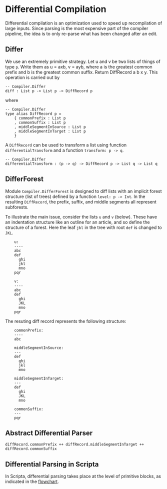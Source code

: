 # Differential Compilation

Differential compilation is an optimization used to speed up
recompilation of large inputs.  Since parsing is the most
expensive part of the compiler pipeline, the idea is
to only re-parse what has been changed after an edit.

## Differ

We use an extremely primitive strategy.
Let u and v be two lists of things of type `p`. Write them as
u = axb, v = ayb, where a is the greatest common prefix
and b is the greatest common suffix. 
Return DiffRecord a b x y.  This operation is carried
out by 

```text
-- Compiler.Differ
diff : List p -> List p -> DiffRecord p
```

where

```text
-- Compiler.Differ
type alias DiffRecord p =
    { commonPrefix : List p
    , commonSuffix : List p
    , middleSegmentInSource : List p
    , middleSegmentInTarget : List p
    }
```

A `DiffRecord` can be used to transform a list 
using function `differentialTransform` and 
a function `transform: p -> q`.

```text
-- Compiler.Differ
differentialTransform : (p -> q) -> DiffRecord p -> List q -> List q
```

## DifferForest

Module `Compiler.DifferForest` is designed to diff lists with an 
implicit forest structure (list of trees) defined by a 
function `level: p -> Int`. In the resulting `DiffRecord`,
the prefix, suffix, and middle segments all 
represent subforests.

To illustrate
the main issue, consider the lists `u` and `v` (below). These
have an indentation structure like an outline for
an article, and so define the structure
of a forest. Here the leaf `jkl` in the tree with root `def` is
changed to `JKL`. 

```text
    u:
    ----
    abc
    def
      ghi
      jkl
      mno
    pqr

    v:
    ----
    abc
    def
      ghi
      JKL
      mno
    pqr
```

The resuting diff record represents the following structure:

```text
    commonPrefix:
    ----
    abc
    
    middleSegmentInSource:
    ---
    def
      ghi
      jkl
      mno
      
    middleSegmentInTarget:
    ---
    def
      ghi
      JKL
      mno
         
    commonSuffix:  
    ---
    pqr
```
## Abstract Differential Parser

```text
diffRecord.commonPrefix ++ diffRecord.middleSegmentInTarget ++ diffRecord.commonSuffix
```

## Differential Parsing in Scripta

In Scripta, differential parsing takes place
at the level of primitive blocks, as indicated in
the [flowchart](/docs-scripta-compiler/overview#flowchart).
